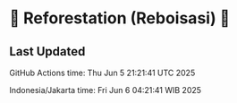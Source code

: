 
# 🌳 Reforestation (Reboisasi) 🌲

## Last Updated

GitHub Actions time: Thu Jun  5 21:21:41 UTC 2025

Indonesia/Jakarta time: Fri Jun  6 04:21:41 WIB 2025
